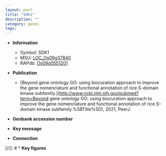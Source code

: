 ```yaml
---
layout: post
title: "SDK1"
description: ""
category: genes
tags: 
---
```


* **Information**  
    + Symbol: SDK1  
    + MSU: [LOC_Os09g37840](http://rice.uga.edu/cgi-bin/ORF_infopage.cgi?orf=LOC_Os09g37840)  
    + RAPdb: [Os09g0551201](https://rapdb.dna.affrc.go.jp/locus/?name=Os09g0551201)  

* **Publication**  
    + [Beyond gene ontology GO: using biocuration approach to improve the gene nomenclature and functional annotation of rice S-domain kinase subfamily.](http://www.ncbi.nlm.nih.gov/pubmed?term=Beyond gene ontology GO: using biocuration approach to improve the gene nomenclature and functional annotation of rice S-domain kinase subfamily.%5BTitle%5D), 2021, PeerJ.

* **Genbank accession number**  

* **Key message**  

* **Connection**  

[//]: # * **Key figures**  


